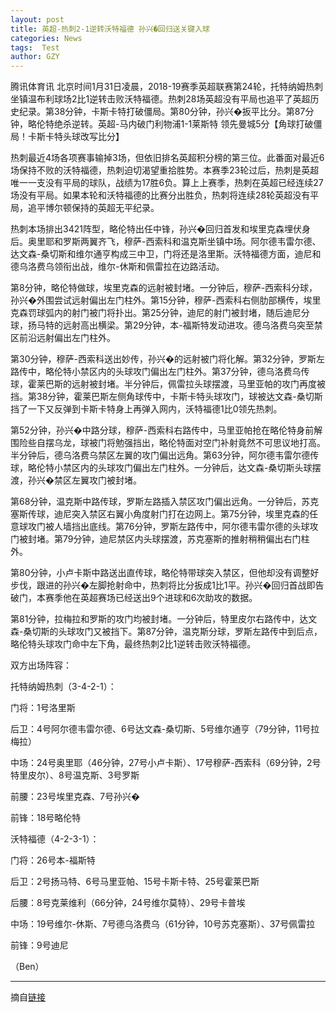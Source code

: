 ```yaml
---
layout: post
title: 英超-热刺2-1逆转沃特福德 孙兴�回归送关键入球
categories: News
tags:  Test
author: GZY
---
```


腾讯体育讯 北京时间1月31日凌晨，2018-19赛季英超联赛第24轮，托特纳姆热刺坐镇温布利球场2比1逆转击败沃特福德。热刺28场英超没有平局也追平了英超历史纪录。第38分钟，卡斯卡特打破僵局。第80分钟，孙兴�扳平比分。第87分钟，略伦特绝杀逆转。英超-马内破门利物浦1-1莱斯特 领先曼城5分【角球打破僵局！卡斯卡特头球改写比分】

热刺最近4场各项赛事输掉3场，但依旧排名英超积分榜的第三位。此番面对最近6场保持不败的沃特福德，热刺迫切渴望重拾胜势。本赛季23轮过后，热刺是英超唯一一支没有平局的球队，战绩为17胜6负。算上上赛季，热刺在英超已经连续27场没有平局。如果本轮和沃特福德的比赛分出胜负，热刺将连续28轮英超没有平局，追平博尔顿保持的英超无平纪录。

热刺本场排出3421阵型，略伦特出任中锋，孙兴�回归首发和埃里克森埋伏身后。奥里耶和罗斯两翼齐飞，穆萨-西索科和温克斯坐镇中场。阿尔德韦雷尔德、达文森-桑切斯和维尔通亨构成三中卫，门将还是洛里斯。沃特福德方面，迪尼和德乌洛费乌领衔出战，维尔-休斯和佩雷拉在边路活动。

第8分钟，略伦特做球，埃里克森的远射被封堵。一分钟后，穆萨-西索科分球，孙兴�外围尝试远射偏出左门柱外。第15分钟，穆萨-西索科右侧肋部横传，埃里克森罚球弧内的射门被门将扑出。第25分钟，迪尼的射门被封堵，随后迪尼分球，扬马特的远射高出横梁。第29分钟，本-福斯特发动进攻。德乌洛费乌突至禁区前沿远射偏出左门柱外。

第30分钟，穆萨-西索科送出妙传，孙兴�的远射被门将化解。第32分钟，罗斯左路传中，略伦特小禁区内的头球攻门偏出左门柱外。第37分钟，德乌洛费乌传球，霍莱巴斯的远射被封堵。半分钟后，佩雷拉头球摆渡，马里亚帕的攻门再度被挡。第38分钟，霍莱巴斯左侧角球传中，卡斯卡特头球攻门，球被达文森-桑切斯挡了一下又反弹到卡斯卡特身上再弹入网内，沃特福德1比0领先热刺。

第52分钟，孙兴�中路分球，穆萨-西索科右路传中，马里亚帕抢在略伦特身前解围险些自摆乌龙，球被门将勉强挡出，略伦特面对空门补射竟然不可思议地打高。半分钟后，德乌洛费乌禁区左翼的攻门偏出远角。第63分钟，阿尔德韦雷尔德传球，略伦特小禁区内的头球攻门偏出左门柱外。一分钟后，达文森-桑切斯头球摆渡，孙兴�禁区左翼攻门被封堵。

第68分钟，温克斯中路传球，罗斯左路插入禁区攻门偏出远角。一分钟后，苏克塞斯传球，迪尼突入禁区右翼小角度射门打在边网上。第75分钟，埃里克森的任意球攻门被人墙挡出底线。第76分钟，罗斯左路传中，阿尔德韦雷尔德的头球攻门被封堵。第79分钟，迪尼禁区内头球摆渡，苏克塞斯的推射稍稍偏出右门柱外。

第80分钟，小卢卡斯中路送出直传球，略伦特带球突入禁区，但他却没有调整好步伐，跟进的孙兴�左脚抢射命中，热刺将比分扳成1比1平。孙兴�回归首战即告破门，本赛季他在英超赛场已经送出9个进球和6次助攻的数据。

第81分钟，拉梅拉和罗斯的攻门均被封堵。一分钟后，特里皮尔右路传中，达文森-桑切斯的头球攻门又被挡下。第87分钟，温克斯分球，罗斯左路传中到后点，略伦特头球攻门命中左下角，最终热刺2比1逆转击败沃特福德。

双方出场阵容：

托特纳姆热刺（3-4-2-1）：

门将：1号洛里斯

后卫：4号阿尔德韦雷尔德、6号达文森-桑切斯、5号维尔通亨（79分钟，11号拉梅拉）

中场：24号奥里耶（46分钟，27号小卢卡斯）、17号穆萨-西索科（69分钟，2号特里皮尔）、8号温克斯、3号罗斯

前腰：23号埃里克森、7号孙兴�

前锋：18号略伦特

沃特福德（4-2-3-1）：

门将：26号本-福斯特

后卫：2号扬马特、6号马里亚帕、15号卡斯卡特、25号霍莱巴斯

后腰：8号克莱维利（66分钟，24号维尔莫特）、29号卡普埃

中场：19号维尔-休斯、7号德乌洛费乌（61分钟，10号苏克塞斯）、37号佩雷拉

前锋：9号迪尼

（Ben）

*****

摘自[链接](http://new.qq.com/cmsn/20190131/20190131000258.html)